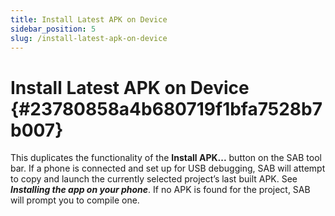 ```yaml
---
title: Install Latest APK on Device
sidebar_position: 5
slug: /install-latest-apk-on-device
---
```


# **Install Latest APK on Device** {#23780858a4b680719f1bfa7528b7b007}

This duplicates the functionality of the **Install APK...** button on the SAB tool bar. If a phone is connected and set up for USB debugging, SAB will attempt to copy and launch the currently selected project’s last built APK. See _**Installing the app on your phone**_. If no APK is found for the project, SAB will prompt you to compile one.


